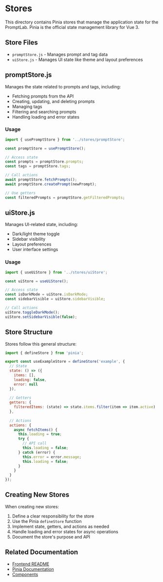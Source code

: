 # Stores

This directory contains Pinia stores that manage the application state for the PromptLab. Pinia is the official state management library for Vue 3.

## Store Files

- `promptStore.js` - Manages prompt and tag data
- `uiStore.js` - Manages UI state like theme and layout preferences

## promptStore.js

Manages the state related to prompts and tags, including:

- Fetching prompts from the API
- Creating, updating, and deleting prompts
- Managing tags
- Filtering and searching prompts
- Handling loading and error states

### Usage

```javascript
import { usePromptStore } from '../stores/promptStore';

const promptStore = usePromptStore();

// Access state
const prompts = promptStore.prompts;
const tags = promptStore.tags;

// Call actions
await promptStore.fetchPrompts();
await promptStore.createPrompt(newPrompt);

// Use getters
const filteredPrompts = promptStore.getFilteredPrompts;
```

## uiStore.js

Manages UI-related state, including:

- Dark/light theme toggle
- Sidebar visibility
- Layout preferences
- User interface settings

### Usage

```javascript
import { useUiStore } from '../stores/uiStore';

const uiStore = useUiStore();

// Access state
const isDarkMode = uiStore.isDarkMode;
const sidebarVisible = uiStore.sidebarVisible;

// Call actions
uiStore.toggleDarkMode();
uiStore.setSidebarVisible(false);
```

## Store Structure

Stores follow this general structure:

```javascript
import { defineStore } from 'pinia';

export const useExampleStore = defineStore('example', {
  // State
  state: () => ({
    items: [],
    loading: false,
    error: null
  }),
  
  // Getters
  getters: {
    filteredItems: (state) => state.items.filter(item => item.active)
  },
  
  // Actions
  actions: {
    async fetchItems() {
      this.loading = true;
      try {
        // API call
        this.loading = false;
      } catch (error) {
        this.error = error.message;
        this.loading = false;
      }
    }
  }
});
```

## Creating New Stores

When creating new stores:

1. Define a clear responsibility for the store
2. Use the Pinia `defineStore` function
3. Implement state, getters, and actions as needed
4. Handle loading and error states for async operations
5. Document the store's purpose and API

## Related Documentation

- [Frontend README](../../README.md)
- [Pinia Documentation](https://pinia.vuejs.org/)
- [Components](../components/README.md)